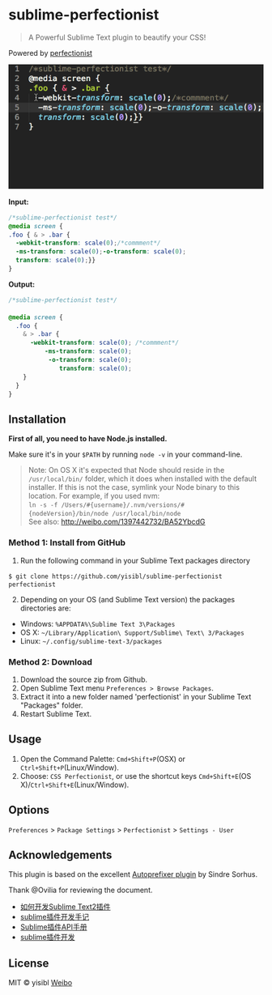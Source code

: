 # sublime-perfectionist

> A Powerful Sublime Text plugin to beautify your CSS!

Powered by [perfectionist](https://github.com/ben-eb/perfectionist)


![screenshot](shot.gif)

**Input:**

```css
/*sublime-perfectionist test*/
@media screen {
.foo { & > .bar {
  -webkit-transform: scale(0);/*commment*/
  -ms-transform: scale(0);-o-transform: scale(0);
  transform: scale(0);}}
}
```

**Output:**

```css
/*sublime-perfectionist test*/

@media screen {
  .foo {
    & > .bar {
      -webkit-transform: scale(0); /*commment*/
          -ms-transform: scale(0);
           -o-transform: scale(0);
              transform: scale(0);
    }
  }
}
```

## Installation

**First of all, you need to have Node.js installed.**

Make sure it's in your `$PATH` by running `node -v` in your command-line.

> Note: On OS X it's expected that Node should reside in the `/usr/local/bin/` folder, 
which it does when installed with the default installer. If this is not the case,
symlink your Node binary to this location. For example, if you used nvm:  
`ln -s -f /Users/#{username}/.nvm/versions/#{nodeVersion}/bin/node /usr/local/bin/node`  
See also: http://weibo.com/1397442732/BA52YbcdG

### Method 1: Install from GitHub

1. Run the following command in your Sublime Text packages directory 
```
$ git clone https://github.com/yisibl/sublime-perfectionist perfectionist
```

2. Depending on your OS (and Sublime Text version) the packages directories are:

  * Windows: `%APPDATA%\Sublime Text 3\Packages`
  * OS X: `~/Library/Application\ Support/Sublime\ Text\ 3/Packages`
  * Linux: `~/.config/sublime-text-3/packages`

### Method 2: Download

1. Download the source zip from Github.
2. Open Sublime Text menu `Preferences > Browse Packages`.
3. Extract it into a new folder named 'perfectionist' in your Sublime Text "Packages" folder.
4. Restart Sublime Text.


## Usage

1. Open the Command Palette: `Cmd+Shift+P`(OSX) or `Ctrl+Shift+P`(Linux/Window).
2. Choose: `CSS Perfectionist`, or use the shortcut keys `Cmd+Shift+E`(OS X)/`Ctrl+Shift+E`(Linux/Window).

## Options

`Preferences` > `Package Settings` > `Perfectionist` > `Settings - User`

## Acknowledgements

This plugin is based on the excellent [Autoprefixer plugin](https://github.com/sindresorhus/sublime-autoprefixer) by Sindre Sorhus.

Thank @Ovilia for reviewing the document.

* [如何开发Sublime Text2插件](http://www.welefen.com/how-to-develop-sublime-text-plugin.html)
* [sublime插件开发手记](http://www.hickwu.com/sublime%E6%8F%92%E4%BB%B6%E5%BC%80%E5%8F%91%E6%89%8B%E8%AE%B0)
* [Sublime插件API手册 ](http://mux.alimama.com/posts/549)
* [sublime插件开发](http://mux.alimama.com/posts/541)

## License

MIT © yisibl [Weibo](http://weibo.com/jieorlin)
